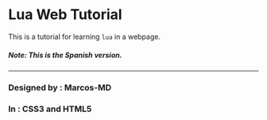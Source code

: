 # Lua Web Tutorial
This is a tutorial for learning ``lua``  in a webpage.
##### Note: This is the Spanish version.
---
### Designed by : Marcos-MD
### In : CSS3 and HTML5
